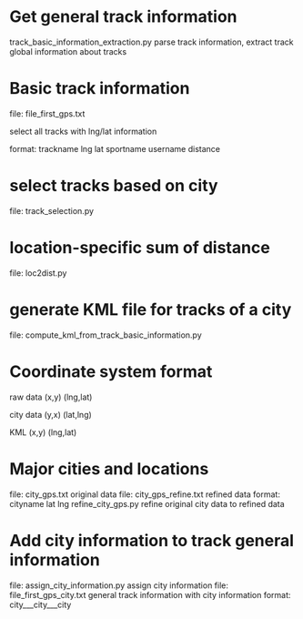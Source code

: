 

**Get general track information**
==
  track_basic_information_extraction.py		parse track information, extract track global information about tracks


**Basic track information**
==
  file: file_first_gps.txt

  select all tracks with lng/lat information

  format: trackname lng lat sportname username distance


**select tracks based on city**
==
  file: track_selection.py


**location-specific sum of distance**
==
  file: loc2dist.py


**generate KML file for tracks of a city**
==
  file: compute_kml_from_track_basic_information.py


**Coordinate system format**
==
  raw data 			(x,y) 		(lng,lat)

  city data 		(y,x) 		(lat,lng)

  KML				(x,y) 		(lng,lat)

**Major cities and locations**
==
  file: 			city_gps.txt 			original data
  file: 			city_gps_refine.txt 	refined data
  format: 			cityname lat lng
  refine_city_gps.py 		refine original city data to refined data


**Add city information to track general information**
==
  file: 			assign_city_information.py 		assign city information
  file: 			file_first_gps_city.txt 		general track information with city information
  format: 			city___city___city
